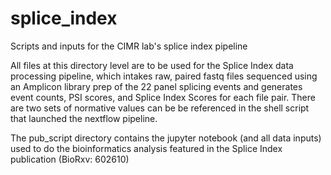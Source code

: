 # splice_index
Scripts and inputs for the CIMR lab's splice index pipeline

All files at this directory level are to be used for the Splice Index data processing pipeline, which intakes raw, paired fastq files sequenced using an Amplicon library prep of the 22 panel splicing events and generates event counts, PSI scores, and Splice Index Scores for each file pair. There are two sets of normative values can be be referenced in the shell script that launched the nextflow pipeline.

The pub_script directory contains the jupyter notebook (and all data inputs) used to do the bioinformatics analysis featured in the Splice Index publication (BioRxv: 602610)
